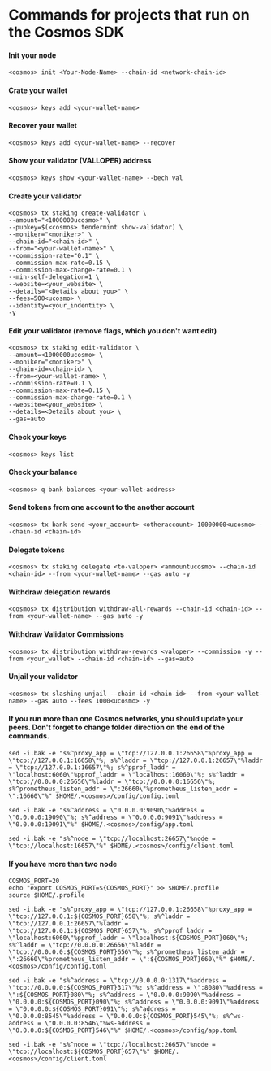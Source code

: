 # Commands for projects that run on the Cosmos SDK

#### Init your node
```
<cosmos> init <Your-Node-Name> --chain-id <network-chain-id>
```
#### Crate your wallet
```
<cosmos> keys add <your-wallet-name>
```
#### Recover your wallet
```
<cosmos> keys add <your-wallet-name> --recover
```
#### Show your validator (VALLOPER) address
```
<cosmos> keys show <your-wallet-name> --bech val
```
#### Create your validator
```
<cosmos> tx staking create-validator \
--amount="<1000000ucosmo>" \
--pubkey=$(<cosmos> tendermint show-validator) \
--moniker="<moniker>" \
--chain-id="<chain-id>" \
--from="<your-wallet-name>" \
--commission-rate="0.1" \
--commission-max-rate=0.15 \
--commission-max-change-rate=0.1 \
--min-self-delegation=1 \
--website=<your_website> \
--details="<Details about you>" \
--fees=500<ucosmo> \
--identity=<your_indentity> \
-y
 ```
 #### Edit your validator (remove flags, which you don't want edit)
 ```
<cosmos> tx staking edit-validator \
--amount=<1000000ucosmo> \
--moniker="<moniker>" \
--chain-id=<chain-id> \
--from=<your-wallet-name> \
--commission-rate=0.1 \
--commission-max-rate=0.15 \
--commission-max-change-rate=0.1 \
--website=<your_website> \
--details=<Details about you> \
--gas=auto
 ```
#### Check your keys
```
<cosmos> keys list
```
#### Check your balance 
```
<cosmos> q bank balances <your-wallet-address>
```
#### Send tokens from one account to the another account
```
<cosmos> tx bank send <your_account> <otheraccount> 10000000<ucosmo> --chain-id <chain-id>
```
#### Delegate tokens
```
<cosmos> tx staking delegate <to-valoper> <ammountucosmo> --chain-id <chain-id> --from <your-wallet-name> --gas auto -y
```
#### Withdraw delegation rewards
```
<cosmos> tx distribution withdraw-all-rewards --chain-id <chain-id> --from <your-wallet-name> --gas auto -y
```
#### Withdraw Validator Commissions
```
<cosmos> tx distribution withdraw-rewards <valoper> --commission -y --from <your_wallet> --chain-id <chain-id> --gas=auto 
```
#### Unjail your validator
```
<cosmos> tx slashing unjail --chain-id <chain-id> --from <your-wallet-name> --gas auto --fees 1000<ucosmo> -y
```
#### If you run more than one Cosmos networks, you should update your peers. Don't forget to change folder direction on the end of the commands.
```
sed -i.bak -e "s%^proxy_app = \"tcp://127.0.0.1:26658\"%proxy_app = \"tcp://127.0.0.1:16658\"%; s%^laddr = \"tcp://127.0.0.1:26657\"%laddr = \"tcp://127.0.0.1:16657\"%; s%^pprof_laddr = \"localhost:6060\"%pprof_laddr = \"localhost:16060\"%; s%^laddr = \"tcp://0.0.0.0:26656\"%laddr = \"tcp://0.0.0.0:16656\"%; s%^prometheus_listen_addr = \":26660\"%prometheus_listen_addr = \":16660\"%" $HOME/.<cosmos>/config/config.toml
```
```
sed -i.bak -e "s%^address = \"0.0.0.0:9090\"%address = \"0.0.0.0:19090\"%; s%^address = \"0.0.0.0:9091\"%address = \"0.0.0.0:19091\"%" $HOME/.<cosmos>/config/app.toml
```
```
sed -i.bak -e "s%^node = \"tcp://localhost:26657\"%node = \"tcp://localhost:16657\"%" $HOME/.<cosmos>/config/client.toml
```
#### If you have more than two node

```
COSMOS_PORT=20
echo "export COSMOS_PORT=${COSMOS_PORT}" >> $HOME/.profile
source $HOME/.profile
```
```
sed -i.bak -e "s%^proxy_app = \"tcp://127.0.0.1:26658\"%proxy_app = \"tcp://127.0.0.1:${COSMOS_PORT}658\"%; s%^laddr = \"tcp://127.0.0.1:26657\"%laddr = \"tcp://127.0.0.1:${COSMOS_PORT}657\"%; s%^pprof_laddr = \"localhost:6060\"%pprof_laddr = \"localhost:${COSMOS_PORT}060\"%; s%^laddr = \"tcp://0.0.0.0:26656\"%laddr = \"tcp://0.0.0.0:${COSMOS_PORT}656\"%; s%^prometheus_listen_addr = \":26660\"%prometheus_listen_addr = \":${COSMOS_PORT}660\"%" $HOME/.<cosmos>/config/config.toml
```
```
sed -i.bak -e "s%^address = \"tcp://0.0.0.0:1317\"%address = \"tcp://0.0.0.0:${COSMOS_PORT}317\"%; s%^address = \":8080\"%address = \":${COSMOS_PORT}080\"%; s%^address = \"0.0.0.0:9090\"%address = \"0.0.0.0:${COSMOS_PORT}090\"%; s%^address = \"0.0.0.0:9091\"%address = \"0.0.0.0:${COSMOS_PORT}091\"%; s%^address = \"0.0.0.0:8545\"%address = \"0.0.0.0:${COSMOS_PORT}545\"%; s%^ws-address = \"0.0.0.0:8546\"%ws-address = \"0.0.0.0:${COSMOS_PORT}546\"%" $HOME/.<cosmos>/config/app.toml
```
```
sed -i.bak -e "s%^node = \"tcp://localhost:26657\"%node = \"tcp://localhost:${COSMOS_PORT}657\"%" $HOME/.<cosmos>/config/client.toml